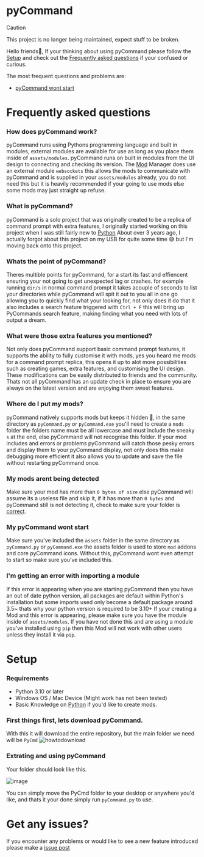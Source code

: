 # pyCommand

> [!CAUTION]
> This project is no longer being maintained, expect stuff to be broken.


Hello friends👋, If your thinking about using pyCommand please follow the [Setup](#Setup) and check out the [Frequently asked questions](#frequently-asked-questions) if your confused or curious.

The most frequent questions and problems are:
  - [pyCommand wont start](#my-pycommand-wont-start)

# Frequently asked questions

### How does pyCommand work?
pyCommand runs using Pythons programming language and built in modules, external modules are available for use as long as you place them inside of `assets/modules`. pyCommand runs on built in modules from the UI design to connecting and checking its version. The [Mod](#where-do-i-put-my-mods) Manager does use an external module `websockets` this allows the mods to communicate with pyCommand and is supplied in your `assets/modules` already, you do not need this but it is heavily recommended if your going to use mods else some mods may just straight up refuse.

### What is pyCommand?
pyCommand is a solo project that was originally created to be a replica of command prompt with extra features, I originally started working on this project when I was still fairly new to [Python](https://www.python.org/) About over 3 years ago, I actually forgot about this project on my USB for quite some time 😅 but I'm moving back onto this project.

### Whats the point of pyCommand?
Theres multible points for pyCommand, for a start its fast and effiencent ensuring your not going to get unexpected lag or crashes. for example running `dir/s` in normal command prompt it takes acouple of seconds to list your directories while pyCommand will spit it out to you all in one go allowing you to quickly find what your looking for, not only does it do that it also includes a search feature triggered with `Ctrl + F` this will bring up PyCommands search feature, making finding what you need with lots of output a dream.

### What were those extra features you mentioned?
Not only does pyCommand support basic command prompt features, it supports the ability to fully customise it with mods, yes you heard me mods for a command prompt replica, this opens it up to alot more possibilities such as creating games, extra features, and customising the UI design. These modifications can be easily distributed to friends and the community. Thats not all pyCommand has an update check in place to ensure you are always on the latest version and are enjoying them sweet features. 

### Where do I put my mods?
pyCommand natively supports mods but keeps it hidden 👀, in the same directory as `pyCommand.py` or `pyCommand.exe` you'll need to create a `mods` folder the folders name must be all lowercase and must include the sneaky `s` at the end, else pyCommand will not recognise this folder. If your mod includes and errors or problems pyCommand will catch those pesky errors and display them to your pyCommand display, not only does this make debugging more efficient it also allows you to update and save the file without restarting pyCommand once.

### My mods arent being detected
Make sure your mod has more than `0 bytes of size` else pyCommand will assume its a useless file and skip it, if it has more than `0 bytes` and pyCommand still is not detecting it, check to make sure your folder is [correct](#where-do-i-put-my-mods).

### My pyCommand wont start
Make sure you've included the `assets` folder in the same directory as `pyCommand.py` or `pyCommand.exe` the assets folder is used to store `mod` addons and core pyCommand icons. Without this, pyCommand wont even attempt to start so make sure you've included this.

### I'm getting an error with importing a module
If this error is appearing when you are starting pyCommand then you have an out of date python version, all packages are default within Python's installation but some imports used only become a default package around 3.5~ thats why your python version is required to be 3.10+
If your creating a Mod and this error is appearing, please make sure you have the module inside of `assets/modules`. If you have not done this and are using a module you've installed using `pip` then this Mod will not work with other users unless they install it via `pip`.


# Setup

### Requirements
  - Python 3.10 or later
  - Windows OS / Mac Device (Might work has not been tested)
  - Basic Knowledge on [Python](https://www.python.org/) if you'd like to create mods.

### First things first, lets download pyCommand.
With this it will download the entire repository, but the main folder we need will be `PyCmd`
![howtodownload](https://github.com/9ekt/pyCommand/assets/129973190/b3bcf9ec-714a-41b5-b3d7-0e7bc5982f1b)

### Extrating and using pyCommand
Your folder should look like this.

![image](https://github.com/9ekt/pyCommand/assets/129973190/5562f8db-7569-47cb-9ae9-da6284b73ef5)


You can simply move the PyCmd folder to your desktop or anywhere you'd like, and thats it your done simply run `pyCommand.py` to use.


# Get any issues?

If you encounter any problems or would like to see a new feature introduced please make a [issue post](https://github.com/9ekt/pyCommand/issues)



